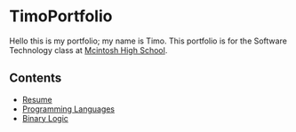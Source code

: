 # TimoPortfolio
Hello this is my portfolio; my name is Timo. This portfolio is for the Software Technology class at [Mcintosh High School](https://www.fcboe.org/mhs).

## Contents
- [Resume](RESUME.md)
- [Programming Languages](PROGRAMMING-LANGUAGES.md)
- [Binary Logic](Binary-Logic.md)
